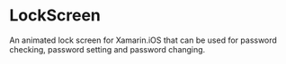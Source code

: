 LockScreen
==========

An animated lock screen for Xamarin.iOS that can be used for password checking, password setting and password changing.